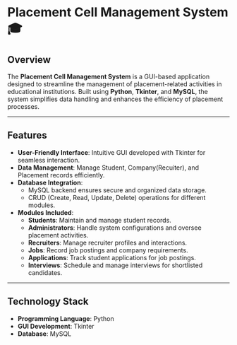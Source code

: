 # Placement Cell Management System 🎓

## Overview  
The **Placement Cell Management System** is a GUI-based application designed to streamline the management of placement-related activities in educational institutions. Built using **Python**, **Tkinter**, and **MySQL**, the system simplifies data handling and enhances the efficiency of placement processes.

---

## Features  
- **User-Friendly Interface**: Intuitive GUI developed with Tkinter for seamless interaction.  
- **Data Management**: Manage Student, Company(Recuiter), and Placement records efficiently.  
- **Database Integration**:  
  - MySQL backend ensures secure and organized data storage.  
  - CRUD (Create, Read, Update, Delete) operations for different modules.  
- **Modules Included**:  
  - **Students**: Maintain and manage student records.  
  - **Administrators**: Handle system configurations and oversee placement activities.  
  - **Recruiters**: Manage recruiter profiles and interactions.  
  - **Jobs**: Record job postings and company requirements.  
  - **Applications**: Track student applications for job postings.  
  - **Interviews**: Schedule and manage interviews for shortlisted candidates.

---

## Technology Stack  
- **Programming Language**: Python  
- **GUI Development**: Tkinter  
- **Database**: MySQL  

